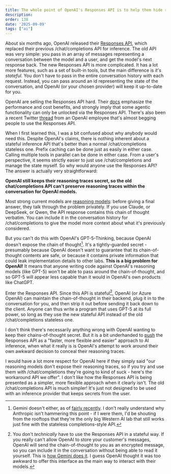 ```yaml
---
title: The whole point of OpenAI's Responses API is to help them hide reasoning traces
description: 
order: 138
date: '2025-09-09'
tags: ["ai"]
---
```


About six months ago, OpenAI released their [Responses API](https://openai.com/index/new-tools-for-building-agents/), which replaced their previous /chat/completions API for inference. The old API was very simple: you pass in an array of messages representing a conversation between the model and a user, and get the model's next response back. The new Responses API is more complicated. It has a lot more features, such as a set of built-in tools, but the main difference is _it's stateful_. You don't have to pass in the entire conversation history with each request. Instead, you can pass around an id representing the state of the conversation, and OpenAI (or your chosen provider) will keep it up-to-date for you.

OpenAI are selling the Responses API hard. Their [docs](https://platform.openai.com/docs/guides/migrate-to-responses#responses-benefits) emphasize the performance and cost benefits, and strongly imply that some agentic functionality can only be unlocked via the Responses API. There's also been a recent Twitter [thread](https://x.com/prashantmital/status/1963801236391772372) from an OpenAI employee that's almost begging people to use the Responses API.

When I first learned this, I was a bit confused about why anybody would need this. Despite OpenAI's claims, there is nothing inherent about a stateful inference API that's better than a normal /chat/completions stateless one. Prefix caching can be done just as easily in either case. Calling multiple tools in parallel can be done in either case. From a user's perspective, it seems strictly easier to just use /chat/completions and manage the state myself. So why would anyone use the Responses API? The answer is actually very straightforward:

**OpenAI still keeps their reasoning traces secret, so the old chat/completions API can't preserve reasoning traces within the conversation for OpenAI models.**

Most strong current models are [reasoning models](https://en.wikipedia.org/wiki/Reasoning_language_model): before giving a final answer, they talk through the problem privately. If you use Claude, or DeepSeek, or Qwen, the API response contains this chain of thought verbatim. You can include it in the conversation history for /chat/completions to give the model more context about what it's previously considered.

But you can't do this with OpenAI's GPT-5-Thinking, because OpenAI doesn't expose the chain of thought[^1]. It's a tightly-guarded secret - presumably because OpenAI doesn't want to guarantee that its chain-of-thought contents are safe, or because it contains private information that could leak implementation details to other labs. **This is a big problem for OpenAI!** It means that anyone writing code against OpenAI's reasoning models (like GPT-5) won't be able to pass around the chain-of-thought, and so GPT-5 will appear less capable than it would in OpenAI's own products like ChatGPT.

Enter the Responses API. Since this API is stateful[^2], OpenAI (or Azure OpenAI) can maintain the chain-of-thought in their backend, plug it in to the conversation for you, and then strip it out before sending it back down to the client. Anyone can thus write a program that uses GPT-5 at its full power, so long as they use the new stateful API instead of the old /chat/completions stateless one.

I don't think there's necessarily anything wrong with OpenAI wanting to keep their chains-of-thought secret. But it is a bit underhanded to [push](https://community.openai.com/t/introducing-the-responses-api/1140929) the Responses API as a "faster, more flexible and easier" approach to AI inference, when what it really is is OpenAI's attempt to work around their own awkward decision to conceal their reasoning traces.

I would have a lot more respect for OpenAI here if they simply said "our reasoning models don't expose their reasoning traces, so if you try and use them with /chat/completions they're going to kind of suck - here's the workaround API we offer". I don't like how the Responses API is being presented as a simpler, more flexible approach when it clearly isn't. The old /chat/completions API is much simpler! It's just not designed to be used with an inference provider that keeps secrets from the user.

[^1]: Gemini doesn't either, as of [fairly recently](https://www.reddit.com/r/Bard/comments/1kr5yo4/new_update_ruined_gemini_25_cot_is_now_hidden/). I don't really understand why Anthropic isn't hammering this point - if I were them, I'd be shouting from the rooftops that they're the only big Western AI lab that still works just fine with the stateless completions-style API.

[^2]: You don't _technically_ have to use the Responses API in a stateful way. If you really can't allow OpenAI to store your customer's messages, OpenAI will send the chain-of-thought to you as an encrypted message, so you can include it in the conversation without being able to read it yourself. This is [how Gemini does it](https://ai.google.dev/gemini-api/docs/thinking). I guess OpenAI thought it was too awkward to offer this interface as the main way to interact with their models.
